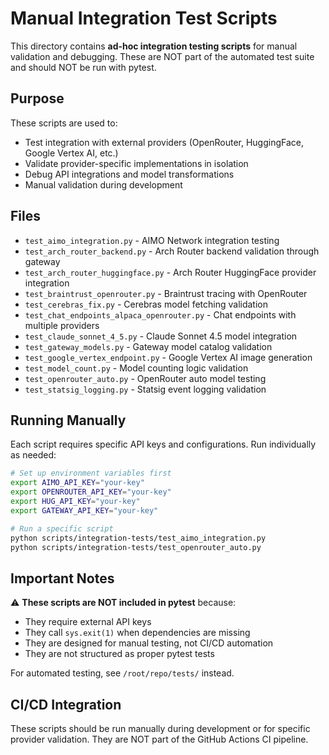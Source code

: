 # Manual Integration Test Scripts

This directory contains **ad-hoc integration testing scripts** for manual validation and debugging. These are NOT part of the automated test suite and should NOT be run with pytest.

## Purpose

These scripts are used to:
- Test integration with external providers (OpenRouter, HuggingFace, Google Vertex AI, etc.)
- Validate provider-specific implementations in isolation
- Debug API integrations and model transformations
- Manual validation during development

## Files

- `test_aimo_integration.py` - AIMO Network integration testing
- `test_arch_router_backend.py` - Arch Router backend validation through gateway
- `test_arch_router_huggingface.py` - Arch Router HuggingFace provider integration
- `test_braintrust_openrouter.py` - Braintrust tracing with OpenRouter
- `test_cerebras_fix.py` - Cerebras model fetching validation
- `test_chat_endpoints_alpaca_openrouter.py` - Chat endpoints with multiple providers
- `test_claude_sonnet_4_5.py` - Claude Sonnet 4.5 model integration
- `test_gateway_models.py` - Gateway model catalog validation
- `test_google_vertex_endpoint.py` - Google Vertex AI image generation
- `test_model_count.py` - Model counting logic validation
- `test_openrouter_auto.py` - OpenRouter auto model testing
- `test_statsig_logging.py` - Statsig event logging validation

## Running Manually

Each script requires specific API keys and configurations. Run individually as needed:

```bash
# Set up environment variables first
export AIMO_API_KEY="your-key"
export OPENROUTER_API_KEY="your-key"
export HUG_API_KEY="your-key"
export GATEWAY_API_KEY="your-key"

# Run a specific script
python scripts/integration-tests/test_aimo_integration.py
python scripts/integration-tests/test_openrouter_auto.py
```

## Important Notes

⚠️ **These scripts are NOT included in pytest** because:
- They require external API keys
- They call `sys.exit(1)` when dependencies are missing
- They are designed for manual testing, not CI/CD automation
- They are not structured as proper pytest tests

For automated testing, see `/root/repo/tests/` instead.

## CI/CD Integration

These scripts should be run manually during development or for specific provider validation. They are NOT part of the GitHub Actions CI pipeline.
